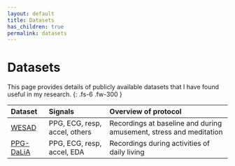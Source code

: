 ```yaml
---
layout: default
title: Datasets
has_children: true
permalink: datasets
---
```


# Datasets

This page provides details of publicly available datasets that I have found useful in my research.
{: .fs-6 .fw-300 }

| Dataset     | Signals | Overview of protocol | 
| :--- | :--- | :--- |
| [WESAD](#datasets/wesad) | PPG, ECG, resp, accel, others | Recordings at baseline and during amusement, stress and meditation |
| [PPG-DaLiA](#datasets/ppg-dalia) | PPG, ECG, resp, accel, EDA | Recordings during activities of daily living |

